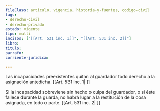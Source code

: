 ```yaml
---
fileClass: articulo, vigencia, historia-y-fuentes, codigo-civil
tags:
- derecho-civil
- derecho-privado
estado: vigente
tipo: multi
incisos: ["[[Art. 531 inc. 1]]", "[[Art. 531 inc. 2]]"]
libro:
titulo:
parrafo:
corriente-juridica:

---
```

Las incapacidades preexistentes quitan al guardador todo derecho a la asignación antedicha. [[Art. 531 inc. 1| ]]

Si la incapacidad sobreviene sin hecho o culpa del guardador, o si éste fallece durante la guarda, no habrá lugar a la restitución de la cosa asignada, en todo o parte. [[Art. 531 inc. 2| ]]